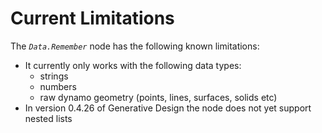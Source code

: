 # Current Limitations

The _`Data.Remember`_ node has the following known limitations:

* It currently only works with the following data types:
  * strings
  * numbers
  * raw dynamo geometry \(points, lines, surfaces, solids etc\)
* In version 0.4.26 of Generative Design the node does not  yet support nested lists

